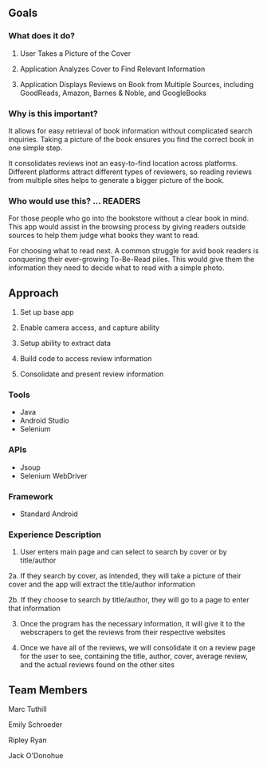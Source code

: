 ## Goals

### What does it do?

1. User Takes a Picture of the Cover

2. Application Analyzes Cover to Find Relevant Information

3. Application Displays Reviews on Book from Multiple Sources, including GoodReads, Amazon, Barnes & Noble, and GoogleBooks

### Why is this important?

It allows for easy retrieval of book information without complicated search inquiries. Taking a picture of the book ensures you find the correct book in one simple step.

It consolidates reviews inot an easy-to-find location across platforms. Different platforms attract different types of reviewers, so reading reviews from multiple sites helps to generate a bigger picture of the book.

### Who would use this? ... READERS

For those people who go into the bookstore without a clear book in mind. This app would assist in the browsing process by giving readers outside sources to help them judge what books they want to read.

For choosing what to read next. A common struggle for avid book readers is conquering their ever-growing To-Be-Read piles. This would give them the information they need to decide what to read with a simple photo.

## Approach
1. Set up base app

2. Enable camera access, and capture ability

3. Setup ability to extract data 

4. Build code to access review information

5. Consolidate and present review information

### Tools
* Java
* Android Studio
* Selenium

### APIs
* Jsoup
* Selenium WebDriver

### Framework
* Standard Android

### Experience Description

1. User enters main page and can select to search by cover or by title/author

2a. If they search by cover, as intended, they will take a picture of their cover and the app will extract the title/author information

2b. If they choose to search by title/author, they will go to a page to enter that information

3. Once the program has the necessary information, it will give it to the webscrapers to get the reviews from their respective websites

4. Once we have all of the reviews, we will consolidate it on a review page for the user to see, containing the title, author, cover, average review, and the actual reviews found on the other sites

## Team Members

Marc Tuthill

Emily Schroeder

Ripley Ryan

Jack O'Donohue

